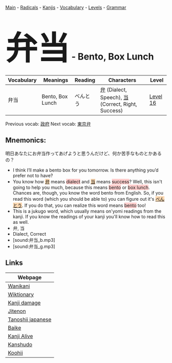 <style> bigfont {font-size: 100px}</style>
[Main](../README.md) -
[Radicals](../radicals.md) -
[Kanjis](../kanjis.md) -
[Vocabulary](../vocabulary.md) -
[Levels](../levels.md) -
[Grammar](../grammar.md)
# <bigfont> 弁当</bigfont> - Bento, Box Lunch 

| Vocabulary | Meanings | Reading | Characters | Level |
| --- | --- | --- | --- | --- |
| 弁当 | Bento, Box Lunch | べんとう |  [弁](../kanjis/弁.md) (Dialect, Speech), [当](../kanjis/当.md) (Correct, Right, Success) | [Level 16](../levels/wk_level16.md) |

Previous vocab: [政府](政府.md) Next vocab: [東京弁](東京弁.md) 

## Mnemonics:
明日あなたにお弁当作ってあげようと思うんだけど、何か苦手なものとかあるの？
* I think I’ll make a bento box for you tomorrow. Is there anything you’d prefer not to have?
* You know how <span style="background-color:#fed8b1"> [弁](https://jisho.org/search/弁)</span> means <span style="background-color:#ffcccb"> dialect</span> and <span style="background-color:#fed8b1"> [当](https://jisho.org/search/当)</span> means <span style="background-color:#ffcccb"> success</span>? Well, this isn't going to help you much, because this means <span style="background-color:#ffcccb"> bento</span> or <span style="background-color:#ffcccb"> box lunch</span>. Chances are, though, you know the word bento from English. So, if you read this word (which you should be able to) you can figure out it's <span style="background-color:#fed8b1"> [べんとう](https://jisho.org/search/べんとう)</span>. If you do that, you can realize this word means <span style="background-color:#ffcccb"> bento</span> too!
* This is a jukugo word, which usually means on'yomi readings from the kanji. If you know the readings of your kanji you'll know how to read this as well.
* 弁, 当
* Dialect, Correct
* [sound:弁当_b.mp3]
* [sound:弁当_g.mp3]


## Links 

| Webpage |
| --- |
| [Wanikani          ](https://www.wanikani.com/kanji/弁当) |
| [Wiktionary        ](https://en.wiktionary.org/wiki/弁当) |
| [Kanji damage      ](http://www.kanjidamage.com/kanji/search?utf8=✓&q=弁当) |
| [Jitenon           ](https://jitenon.com/kanji/弁当) |
| [Tanoshii japanese ](https://www.tanoshiijapanese.com/dictionary/kanji.cfm?k=弁当) |
| [Baike             ](https://baike.baidu.com/item/弁当) |
| [Kanji Alive       ](https://app.kanjialive.com/弁当) |
| [Kanshudo          ](https://www.kanshudo.com/searchmn?q=弁当) |
| [Koohii            ](https://kanji.koohii.com/study/kanji/弁当) |
